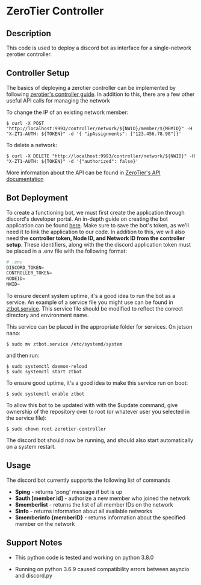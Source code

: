 # ZeroTier Controller

## **Description**
This code is used to deploy a discord bot as interface for a single-network zerotier controller.

## **Controller Setup**

The basics of deploying a zerotier controller can be implemented by following [zerotier's controller guide](https://docs.zerotier.com/self-hosting/network-controllers/). In addition to this, there are a few other useful API calls for managing the network

To change the IP of an existing network member:
```console
$ curl -X POST "http://localhost:9993/controller/network/${NWID}/member/${MEMID}" -H "X-ZT1-AUTH: ${TOKEN}" -d '{ "ipAssignments": ["123.456.78.90"]}'
```

To delete a network:

```console
$ curl -X DELETE "http://localhost:9993/controller/network/${NWID}" -H "X-ZT1-AUTH: ${TOKEN}" -d '{"authorized": false}'
```

More information about the API can be found in [ZeroTier's API documentation](https://docs.zerotier.com/central/v1/)

## **Bot Deployment**
To create a functioning bot, we must first create the application through discord's developer portal. An in-depth guide on creating the bot application can be found [here](https://realpython.com/how-to-make-a-discord-bot-python/). Make sure to save the bot's token, as we'll need it to link the application to our code. In addition to this, we will also need the **controller token, Node ID, and Network ID from the controller setup**. These identifiers, along with the the discord application token must be placed in a .env file with the following format:
```python
# .env
DISCORD_TOKEN=
CONTROLLER_TOKEN=
NODEID=
NWID=
```

To ensure decent system uptime, it's a good idea to run the bot as a service. An example of a service file you might use can be found in [ztbot.service](ztbot.service). This service file should be modified to reflect the correct directory and environment name.

This service can be placed in the appropriate folder for services.
On jetson nano: 
```console
$ sudo mv ztbot.service /etc/systemd/system
```

and then run:
```console
$ sudo systemctl daemon-reload
$ sudo systemctl start ztbot
```

To ensure good uptime, it's a good idea to make this service run on boot:
```console
$ sudo systemctl enable ztbot
```

To allow this bot to be updated with with the $update command, give ownership of the repository over to root (or whatever user you selected in the service file):
```console
$ sudo chown root zerotier-controller
```
The discord bot should now be running, and should also start automatically on a system restart.
## **Usage**
The discord bot currently supports the following list of commands
* **$ping** - returns 'pong' message if bot is up
* **$auth [member id]** - authorize a new member who joined the network
* **$memberlist** - returns the list of all member IDs on the network
* **$info** - returns information about all available networks
* **$memberinfo {memberID}** - returns information about the specified member on the network

## **Support Notes**
* This python code is tested and working on python 3.8.0

* Running on python 3.6.9 caused compatibility errors between asyncio and discord.py
